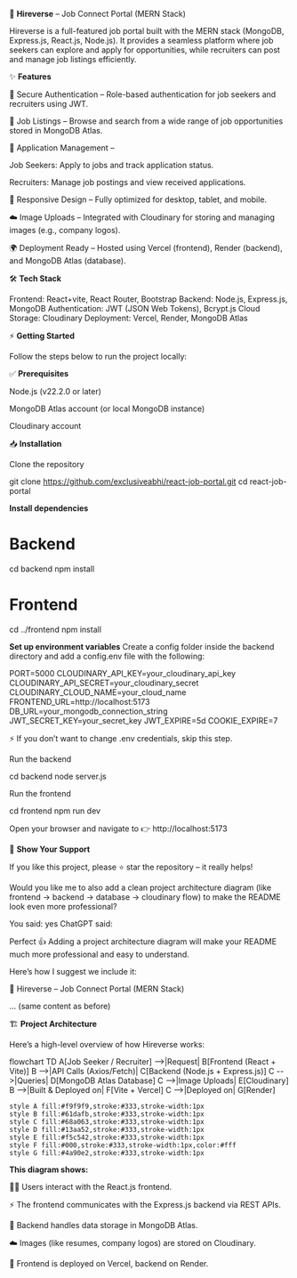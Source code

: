 🚀 **Hireverse** – Job Connect Portal (MERN Stack)

Hireverse is a full-featured job portal built with the MERN stack (MongoDB, Express.js, React.js, Node.js).
It provides a seamless platform where job seekers can explore and apply for opportunities, while recruiters can post and manage job listings efficiently.

✨ **Features**

🔐 Secure Authentication – Role-based authentication for job seekers and recruiters using JWT.

💼 Job Listings – Browse and search from a wide range of job opportunities stored in MongoDB Atlas.

📑 Application Management –

Job Seekers: Apply to jobs and track application status.

Recruiters: Manage job postings and view received applications.

📱 Responsive Design – Fully optimized for desktop, tablet, and mobile.

☁️ Image Uploads – Integrated with Cloudinary for storing and managing images (e.g., company logos).

🌍 Deployment Ready – Hosted using Vercel (frontend), Render (backend), and MongoDB Atlas (database).

🛠️ **Tech Stack**

Frontend: React+vite, React Router, Bootstrap
Backend: Node.js, Express.js, MongoDB
Authentication: JWT (JSON Web Tokens), Bcrypt.js
Cloud Storage: Cloudinary
Deployment: Vercel, Render, MongoDB Atlas

⚡ **Getting Started**

Follow the steps below to run the project locally:

✅ **Prerequisites**

Node.js
 (v22.2.0 or later)

MongoDB Atlas
 account (or local MongoDB instance)

Cloudinary
 account

📥 **Installation**

Clone the repository

git clone https://github.com/exclusiveabhi/react-job-portal.git
cd react-job-portal


**Install dependencies**

# Backend
cd backend
npm install

# Frontend
cd ../frontend
npm install


**Set up environment variables**
Create a config folder inside the backend directory and add a config.env file with the following:

PORT=5000
CLOUDINARY_API_KEY=your_cloudinary_api_key
CLOUDINARY_API_SECRET=your_cloudinary_secret
CLOUDINARY_CLOUD_NAME=your_cloud_name
FRONTEND_URL=http://localhost:5173
DB_URL=your_mongodb_connection_string
JWT_SECRET_KEY=your_secret_key
JWT_EXPIRE=5d
COOKIE_EXPIRE=7


⚡ If you don’t want to change .env credentials, skip this step.

Run the backend

cd backend
node server.js


Run the frontend

cd frontend
npm run dev


Open your browser and navigate to 👉 http://localhost:5173

📌 **Show Your Support**

If you like this project, please ⭐ star the repository – it really helps!

Would you like me to also add a clean project architecture diagram (like frontend → backend → database → cloudinary flow) to make the README look even more professional?

You said:
yes
ChatGPT said:

Perfect 👍 Adding a project architecture diagram will make your README much more professional and easy to understand.

Here’s how I suggest we include it:

🚀 Hireverse – Job Connect Portal (MERN Stack)

... (same content as before)

🏗️ **Project Architecture**

Here’s a high-level overview of how Hireverse works:

flowchart TD
    A[Job Seeker / Recruiter] -->|Request| B[Frontend (React + Vite)]
    B -->|API Calls (Axios/Fetch)| C[Backend (Node.js + Express.js)]
    C -->|Queries| D[MongoDB Atlas Database]
    C -->|Image Uploads| E[Cloudinary]
    B -->|Built & Deployed on| F[Vite + Vercel]
    C -->|Deployed on| G[Render]

    style A fill:#f9f9f9,stroke:#333,stroke-width:1px
    style B fill:#61dafb,stroke:#333,stroke-width:1px
    style C fill:#68a063,stroke:#333,stroke-width:1px
    style D fill:#13aa52,stroke:#333,stroke-width:1px
    style E fill:#f5c542,stroke:#333,stroke-width:1px
    style F fill:#000,stroke:#333,stroke-width:1px,color:#fff
    style G fill:#4a90e2,stroke:#333,stroke-width:1px



**This diagram shows:**

👩‍💻 Users interact with the React.js frontend.

⚡ The frontend communicates with the Express.js backend via REST APIs.

📂 Backend handles data storage in MongoDB Atlas.

☁️ Images (like resumes, company logos) are stored on Cloudinary.

🚀 Frontend is deployed on Vercel, backend on Render.
